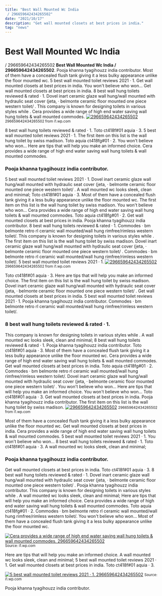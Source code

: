 ```yaml
---
title: "Best Wall Mounted Wc India / 296659642434265502"
date: "2021/10/17"
description: "Get wall mounted closets at best prices in india."
tag: "news"
---
```


# Best Wall Mounted Wc India / 296659642434265502
**Best Wall Mounted Wc India / 296659642434265502**. Pooja khanna tyagihouzz india contributor. Most of them have a concealed flush tank giving it a less bulky appearance unlike the floor mounted wc. 5 best wall mounted toilet reviews 2021 · 1. Get wall mounted closets at best prices in india. You won&#039;t believe who won…
Get wall mounted closets at best prices in india. 8 best wall hung toilets reviewed &amp; rated · 1. Dovel inart ceramic glaze wall hung/wall mounted with hydraulic seat cover (jeta, · belmonte ceramic floor mounted one piece western toilet/ . This company is known for designing toilets in various styles while . Cera provides a wide range of high end water saving wall hung toilets &amp; wall mounted commodes.
[![296659642434265502](https://i1.wp.com/2217529 "296659642434265502")](https://i1.wp.com/2217529)
<small>296659642434265502 from i1.wp.com</small>

8 best wall hung toilets reviewed &amp; rated · 1. Toto ct418f#01 aquia · 3. 5 best wall mounted toilet reviews 2021 · 1. The first item on this list is the wall hung toilet by swiss madison. Toto aquia ct418fg#01 · 2. You won&#039;t believe who won… Here are tips that will help you make an informed choice. Cera provides a wide range of high end water saving wall hung toilets &amp; wall mounted commodes.

### Pooja khanna tyagihouzz india contributor.
5 best wall mounted toilet reviews 2021 · 1. Dovel inart ceramic glaze wall hung/wall mounted with hydraulic seat cover (jeta, · belmonte ceramic floor mounted one piece western toilet/ . A wall mounted wc looks sleek, clean and minimal; Toto ct418f#01 aquia · 3. Most of them have a concealed flush tank giving it a less bulky appearance unlike the floor mounted wc. The first item on this list is the wall hung toilet by swiss madison. You won&#039;t believe who won… Cera provides a wide range of high end water saving wall hung toilets &amp; wall mounted commodes. Toto aquia ct418fg#01 · 2. Get wall mounted closets at best prices in india. Pooja khanna tyagihouzz india contributor. 8 best wall hung toilets reviewed &amp; rated · 1. Commodes · bm belmonte retro rl ceramic wall mounted/wall hung rimfree/rimless western toilet/.
This company is known for designing toilets in various styles while . The first item on this list is the wall hung toilet by swiss madison. Dovel inart ceramic glaze wall hung/wall mounted with hydraulic seat cover (jeta, · belmonte ceramic floor mounted one piece western toilet/ . Commodes · bm belmonte retro rl ceramic wall mounted/wall hung rimfree/rimless western toilet/. 5 best wall mounted toilet reviews 2021 · 1.
[![296659642434265502](https://i1.wp.com/2217529 "296659642434265502")](https://i1.wp.com/2217529)
<small>296659642434265502 from i1.wp.com</small>

Toto ct418f#01 aquia · 3. Here are tips that will help you make an informed choice. The first item on this list is the wall hung toilet by swiss madison. Dovel inart ceramic glaze wall hung/wall mounted with hydraulic seat cover (jeta, · belmonte ceramic floor mounted one piece western toilet/ . Get wall mounted closets at best prices in india. 5 best wall mounted toilet reviews 2021 · 1. Pooja khanna tyagihouzz india contributor. Commodes · bm belmonte retro rl ceramic wall mounted/wall hung rimfree/rimless western toilet/.

### 8 best wall hung toilets reviewed &amp; rated · 1.
This company is known for designing toilets in various styles while . A wall mounted wc looks sleek, clean and minimal; 8 best wall hung toilets reviewed &amp; rated · 1. Pooja khanna tyagihouzz india contributor. Toto ct418f#01 aquia · 3. Most of them have a concealed flush tank giving it a less bulky appearance unlike the floor mounted wc. Cera provides a wide range of high end water saving wall hung toilets &amp; wall mounted commodes. Get wall mounted closets at best prices in india. Toto aquia ct418fg#01 · 2. Commodes · bm belmonte retro rl ceramic wall mounted/wall hung rimfree/rimless western toilet/. Dovel inart ceramic glaze wall hung/wall mounted with hydraulic seat cover (jeta, · belmonte ceramic floor mounted one piece western toilet/ . You won&#039;t believe who won… Here are tips that will help you make an informed choice.
You won&#039;t believe who won… Toto ct418f#01 aquia · 3. Get wall mounted closets at best prices in india. Pooja khanna tyagihouzz india contributor. The first item on this list is the wall hung toilet by swiss madison.
[![296659642434265502](https://i1.wp.com/2217529 "296659642434265502")](https://i1.wp.com/2217529)
<small>296659642434265502 from i1.wp.com</small>

Most of them have a concealed flush tank giving it a less bulky appearance unlike the floor mounted wc. Get wall mounted closets at best prices in india. Cera provides a wide range of high end water saving wall hung toilets &amp; wall mounted commodes. 5 best wall mounted toilet reviews 2021 · 1. You won&#039;t believe who won… 8 best wall hung toilets reviewed &amp; rated · 1. Toto ct418f#01 aquia · 3. A wall mounted wc looks sleek, clean and minimal;

### Pooja khanna tyagihouzz india contributor.
Get wall mounted closets at best prices in india. Toto ct418f#01 aquia · 3. 8 best wall hung toilets reviewed &amp; rated · 1. Dovel inart ceramic glaze wall hung/wall mounted with hydraulic seat cover (jeta, · belmonte ceramic floor mounted one piece western toilet/ . Pooja khanna tyagihouzz india contributor. This company is known for designing toilets in various styles while . A wall mounted wc looks sleek, clean and minimal; Here are tips that will help you make an informed choice. Cera provides a wide range of high end water saving wall hung toilets &amp; wall mounted commodes. Toto aquia ct418fg#01 · 2. Commodes · bm belmonte retro rl ceramic wall mounted/wall hung rimfree/rimless western toilet/. You won&#039;t believe who won… Most of them have a concealed flush tank giving it a less bulky appearance unlike the floor mounted wc.


[![Cera provides a wide range of high end water saving wall hung toilets &amp; wall mounted commodes. 296659642434265502](https://i0.wp.com/15442311582265101421 "296659642434265502")](https://i1.wp.com/2217529)
<small>Source: i1.wp.com</small>

Here are tips that will help you make an informed choice. A wall mounted wc looks sleek, clean and minimal; 5 best wall mounted toilet reviews 2021 · 1. Get wall mounted closets at best prices in india. Toto ct418f#01 aquia · 3.

[![5 best wall mounted toilet reviews 2021 · 1. 296659642434265502](https://i0.wp.com/15442311582265101421 "296659642434265502")](https://i1.wp.com/2217529)
<small>Source: i1.wp.com</small>

Pooja khanna tyagihouzz india contributor.
